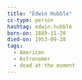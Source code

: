 ```yaml
---
title: "Edwin Hubble"
cc-type: person
hashtag: edwin-hubble
born-on: 1889-11-20
died-on: 1953-09-28
tags:
  - American
  - Astronomer
  - dead at the moment
---
```

